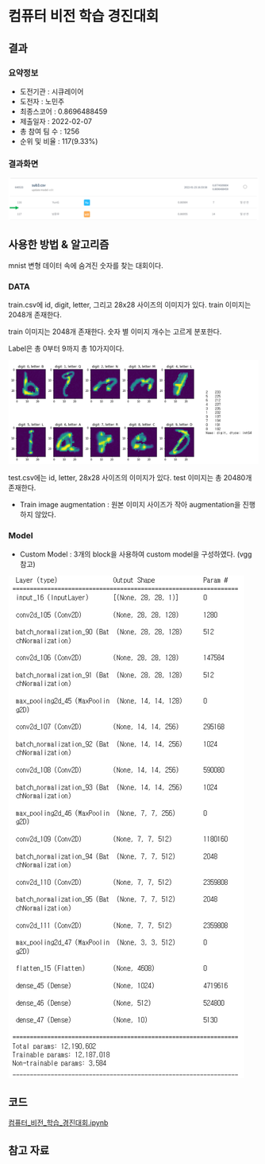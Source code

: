 # 컴퓨터 비전 학습 경진대회

## 결과

### 요약정보

- 도전기관 : 시큐레이어
- 도전자 : 노민주
- 최종스코어 : 0.8696488459
- 제출일자 : 2022-02-07
- 총 참여 팀 수 : 1256
- 순위 및 비율 : 117(9.33%)

### 결과화면

![leaderboard](./img/leaderboard.png)

## 사용한 방법 & 알고리즘

mnist 변형 데이터 속에 숨겨진 숫자를 찾는 대회이다.

### DATA

train.csv에 id, digit, letter, 그리고 28x28 사이즈의 이미지가 있다. train 이미지는 2048개 존재한다.

train 이미지는 2048개 존재한다. 숫자 별 이미지 개수는 고르게 분포한다.

Label은 총 0부터 9까지 총 10가지이다.

![train example](./img/example.png)

test.csv에는 id, letter, 28x28 사이즈의 이미지가 있다. test 이미지는 총 20480개 존재한다.

- Train image augmentation : 원본 이미지 사이즈가 작아 augmentation을 진행하지 않았다.

### Model
- Custom Model : 3개의 block을 사용하여 custom model을 구성하였다. (vgg 참고)

![custom model](./img/model.PNG)


## 코드
[컴퓨터_비전_학습_경진대회.ipynb](./컴퓨터_비전_학습_경진대회.ipynb)

## 참고 자료
